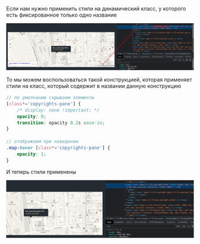 Если нам нужно применить стили на динамический класс, у которого есть фиксированное только одно название

![](_png/ce0b769bf6aa8b6e4a716e484506b8f7.png)

То мы можем воспользоваться такой конструкцией, которая применяет стили на класс, который содержит в названии данную конструкцию

```SCSS
// по умолчанию скрываем элементы
[class*='copyrights-pane'] {
	/* display: none !important; */
	opacity: 0;
	transition: opacity 0.2s ease-in;
}

// отображаем при наведении
.map:hover [class*='copyrights-pane'] {
	opacity: 1;
}
```

И теперь стили применены

![](_png/d28e08b71628955262eb0d5ef14a3975.png)
